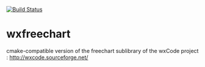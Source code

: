 [![Build Status](https://travis-ci.org/IGNF/wxfreechart.svg?branch=master)](https://travis-ci.org/IGNF/wxfreechart)

wxfreechart
===========

cmake-compatible version of the freechart sublibrary of the wxCode project : http://wxcode.sourceforge.net/
